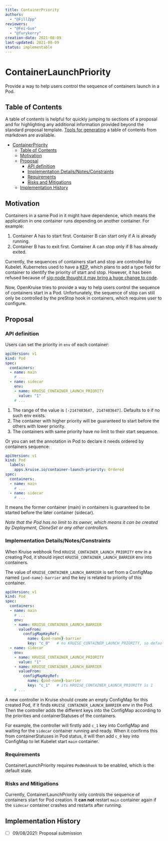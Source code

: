 ```yaml
---
title: ContainerPriority
authors:
  - "@FillZpp"
reviewers:
  - "@Fei-Guo"
  - "@furykerry"
creation-date: 2021-08-09
last-updated: 2021-08-09
status: implementable
---
```


# ContainerLaunchPriority

Provide a way to help users control the sequence of containers launch in a Pod.

## Table of Contents

A table of contents is helpful for quickly jumping to sections of a proposal and for highlighting
any additional information provided beyond the standard proposal template.
[Tools for generating](https://github.com/ekalinin/github-markdown-toc) a table of contents from markdown are available.

- [ContainerPriority](#containerpriority)
  - [Table of Contents](#table-of-contents)
  - [Motivation](#motivation)
  - [Proposal](#proposal)
    - [API definition](#api-definition)
    - [Implementation Details/Notes/Constraints](#implementation-detailsnotesconstraints)
    - [Requirements](#requirements)
    - [Risks and Mitigations](#risks-and-mitigations)
  - [Implementation History](#implementation-history)

## Motivation

Containers in a same Pod in it might have dependence, which means the application in one container runs depending on another container.
For example:

1. Container A has to start first. Container B can start only if A is already running.
2. Container B has to exit first. Container A can stop only if B has already exited.

Currently, the sequences of containers start and stop are controlled by Kubelet.
Kubernetes used to have a [KEP](https://github.com/kubernetes/enhancements/tree/master/keps/sig-node/753-sidecar-containers),
which plans to add a type field for container to identify the priority of start and stop.
However, it has been refused because of [sig-node thought it may bring a huge change to code](https://github.com/kubernetes/enhancements/issues/753#issuecomment-713471597).

Now, OpenKruise tries to provide a way to help users control the sequence of containers start in a Pod.
Unfortunately, the sequence of stop can still only be controlled by the preStop hook in containers, which requires user to configure.

## Proposal

### API definition

Users can set the priority in `env` of each container:

```yaml
apiVersion: v1
kind: Pod
spec:
  containers:
  - name: main
    # ...
  - name: sidecar
    env:
    - name: KRUISE_CONTAINER_LAUNCH_PRIORITY
      value: "1"
    # ...
```

1. The range of the value is `[-2147483647, 2147483647]`. Defaults to `0` if no such env exists.
2. The container with higher priority will be guaranteed to start before the others with lower priority.
3. The containers with same priority have no limit to their start sequence.

Or you can set the annotation in Pod to declare it needs ordered by containers sequence:

```yaml
apiVersion: v1
kind: Pod
  labels:
    apps.kruise.io/container-launch-priority: Ordered
spec:
  containers:
  - name: main
    # ...
  - name: sidecar
    # ...
```

It means the former container (main) in containers is guaranteed to be started before the later container (sidecar).

*Note that the Pod has no limit to its owner, which means it can be created by Deployment, CloneSet or any other controllers.*

### Implementation Details/Notes/Constraints

When Kruise webhook find `KRUISE_CONTAINER_LAUNCH_PRIORITY` env in a creating Pod, it should inject `KRUISE_CONTAINER_LAUNCH_BARRIER` env into containers.

The value of `KRUISE_CONTAINER_LAUNCH_BARRIER` is set from a ConfigMap named `{pod-name}-barrier` and the key is related to priority of this container.

```yaml
apiVersion: v1
kind: Pod
spec:
  containers:
  - name: main
    # ...
    env:
    - name: KRUISE_CONTAINER_LAUNCH_BARRIER
      valueFrom:
        configMapKeyRef:
          name: {pod-name}-barrier
          key: "c_0"   # no KRUISE_CONTAINER_LAUNCH_PRIORITY, so defaults to 0
  - name: sidecar
    env:
    - name: KRUISE_CONTAINER_LAUNCH_PRIORITY
      value: "1"
    - name: KRUISE_CONTAINER_LAUNCH_BARRIER
      valueFrom:
        configMapKeyRef:
          name: {pod-name}-barrier
          key: "c_1"   # its KRUISE_CONTAINER_LAUNCH_PRIORITY is 1
    # ...
```

A new controller in Kruise should create an empty ConfigMap for this created Pod, if it finds `KRUISE_CONTAINER_LAUNCH_BARRIER` env in the Pod.
Then the controller adds the different keys into the ConfigMap according to the priorities and containerStatuses of the containers.

For example, the controller will firstly add `c_1` key into ConfigMap and waiting for the `sidecar` container running and ready.
When it confirms this from containerStatuses in Pod status, it will then add `c_0` key into ConfigMap to let Kubelet start `main` container.

### Requirements

ContainerLaunchPriority requires `PodWebhook` to be enabled, which is the default state.

### Risks and Mitigations

Currently, ContainerLaunchPriority only controls the sequence of containers start for Pod creation.
It **can not** restart `main` container again if the `sidecar` container crashes and restarts after running.

## Implementation History

- [ ] 09/08/2021: Proposal submission
